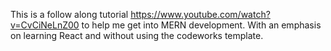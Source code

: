 This is a follow along tutorial https://www.youtube.com/watch?v=CvCiNeLnZ00 to help me get into MERN development. With an emphasis on learning React and without using the codeworks template.
